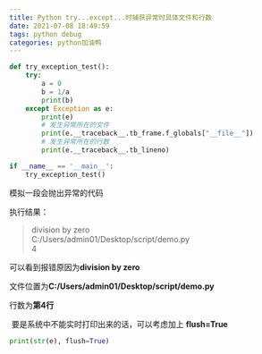 ```yaml
---
title: Python try...except...时捕获异常时具体文件和行数
date: 2021-07-08 18:49:59
tags: python debug
categories: python加油鸭
---
```


<!--more-->

```python
def try_exception_test():
    try:
        a = 0
        b = 1/a
        print(b)
    except Exception as e:
        print(e)
        # 发生异常所在的文件
        print(e.__traceback__.tb_frame.f_globals["__file__"])
        # 发生异常所在的行数
        print(e.__traceback__.tb_lineno)

if __name__ == '__main__':
    try_exception_test()
```

模拟一段会抛出异常的代码

执行结果：

> division by zero  
> C:/Users/admin01/Desktop/script/demo.py  
> 4

可以看到报错原因为**division by zero**

文件位置为**C:/Users/admin01/Desktop/script/demo.py**

行数为**第4行**

 要是系统中不能实时打印出来的话，可以考虑加上 **flush=True**

```python
print(str(e), flush=True)
```